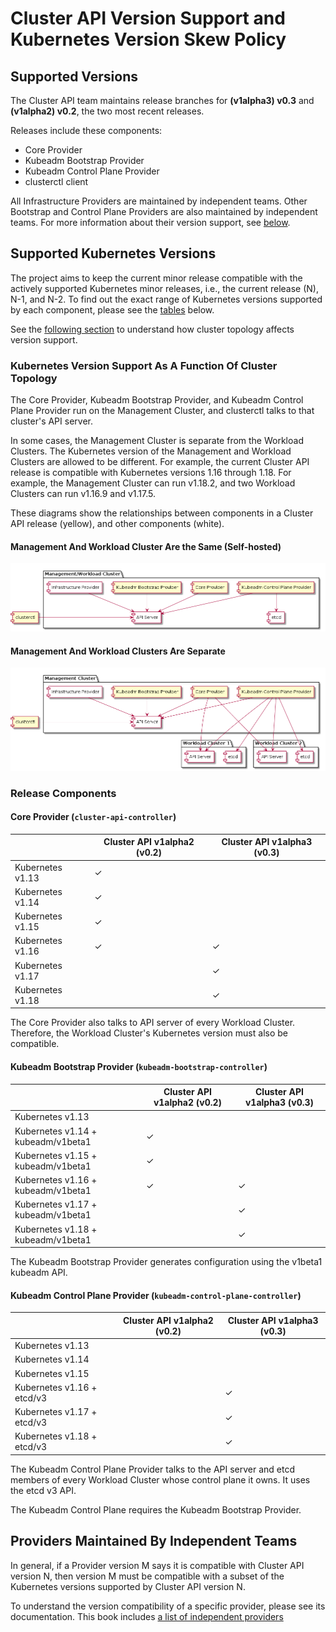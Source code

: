 # Cluster API Version Support and Kubernetes Version Skew Policy

## Supported Versions

The Cluster API team maintains release branches for **(v1alpha3) v0.3** and **(v1alpha2) v0.2**, the two most recent releases.

Releases include these components:

- Core Provider
- Kubeadm Bootstrap Provider
- Kubeadm Control Plane Provider
- clusterctl client

All Infrastructure Providers are maintained by independent teams. Other Bootstrap and Control Plane Providers are also maintained by independent teams. For more information about their version support, see [below](#providers-maintained-by-independent-teams).

## Supported Kubernetes Versions

The project aims to keep the current minor release compatible with the actively supported Kubernetes minor releases, i.e., the current release (N), N-1, and N-2. To find out the exact range of Kubernetes versions supported by each  component, please see the [tables](#release-components) below.

See the [following section](#kubernetes-version-support-as-a-function-of-cluster-topology) to understand how cluster topology affects version support.

### Kubernetes Version Support As A Function Of Cluster Topology

The Core Provider, Kubeadm Bootstrap Provider, and Kubeadm Control Plane Provider run on the Management Cluster, and clusterctl talks to that cluster's API server.

In some cases, the Management Cluster is separate from the Workload Clusters. The Kubernetes version of the Management and Workload Clusters are allowed to be different. For example, the current Cluster API release is compatible with Kubernetes versions 1.16 through 1.18. For example, the Management Cluster can run v1.18.2, and two Workload Clusters can run v1.16.9 and v1.17.5.

These diagrams show the relationships between components in a Cluster API release (yellow), and other components (white).

#### Management And Workload Cluster Are the Same (Self-hosted)

![Management/Workload Same Cluster](../images/management-workload-same-cluster.png)

#### Management And Workload Clusters Are Separate

![Management/Workload Separate Clusters](../images/management-workload-separate-clusters.png)

### Release Components

#### Core Provider (`cluster-api-controller`)

||Cluster API v1alpha2 (v0.2)|Cluster API v1alpha3 (v0.3)|
|-|-|-|
|Kubernetes v1.13|✓||
|Kubernetes v1.14|✓||
|Kubernetes v1.15|✓||
|Kubernetes v1.16|✓|✓|
|Kubernetes v1.17||✓|
|Kubernetes v1.18||✓|

The Core Provider also talks to API server of every Workload Cluster. Therefore, the Workload Cluster's Kubernetes version must also be compatible.

#### Kubeadm Bootstrap Provider (`kubeadm-bootstrap-controller`)

||Cluster API v1alpha2 (v0.2)|Cluster API v1alpha3 (v0.3)|
|-|-|-|
|Kubernetes v1.13|||
|Kubernetes v1.14 + kubeadm/v1beta1|✓||
|Kubernetes v1.15 + kubeadm/v1beta1|✓||
|Kubernetes v1.16 + kubeadm/v1beta1|✓|✓|
|Kubernetes v1.17 + kubeadm/v1beta1||✓|
|Kubernetes v1.18 + kubeadm/v1beta1||✓|

The Kubeadm Bootstrap Provider generates configuration using the v1beta1 kubeadm API.

#### Kubeadm Control Plane Provider (`kubeadm-control-plane-controller`)

||Cluster API v1alpha2 (v0.2)|Cluster API v1alpha3 (v0.3)|
|-|-|-|
|Kubernetes v1.13|||
|Kubernetes v1.14|||
|Kubernetes v1.15|||
|Kubernetes v1.16 + etcd/v3||✓|
|Kubernetes v1.17 + etcd/v3||✓|
|Kubernetes v1.18 + etcd/v3||✓|

The Kubeadm Control Plane Provider talks to the API server and etcd members of every Workload Cluster whose control plane it owns. It uses the etcd v3 API.

The Kubeadm Control Plane requires the Kubeadm Bootstrap Provider.

## Providers Maintained By Independent Teams

In general, if a Provider version M says it is compatible with Cluster API version N, then version M must be compatible with a subset of the Kubernetes versions supported by Cluster API version N.

To understand the version compatibility of a specific provider, please see its documentation. This book includes [a list of independent providers](providers.md)
